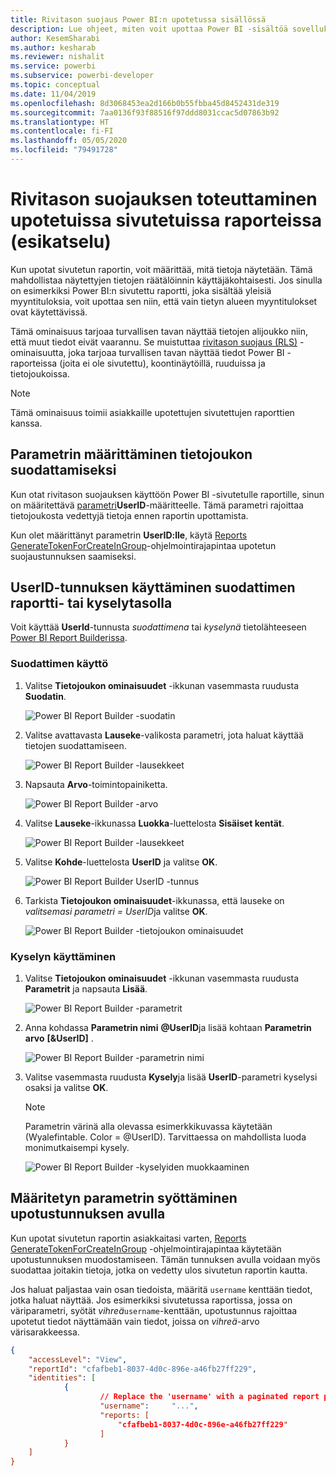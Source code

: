```yaml
---
title: Rivitason suojaus Power BI:n upotetussa sisällössä
description: Lue ohjeet, miten voit upottaa Power BI -sisältöä sovellukseesi.
author: KesemSharabi
ms.author: kesharab
ms.reviewer: nishalit
ms.service: powerbi
ms.subservice: powerbi-developer
ms.topic: conceptual
ms.date: 11/04/2019
ms.openlocfilehash: 8d3068453ea2d166b0b55fbba45d8452431de319
ms.sourcegitcommit: 7aa0136f93f88516f97ddd8031ccac5d07863b92
ms.translationtype: HT
ms.contentlocale: fi-FI
ms.lasthandoff: 05/05/2020
ms.locfileid: "79491728"
---
```

# <a name="implementing-row-level-security-in-embedded-paginated-reports-preview"></a>Rivitason suojauksen toteuttaminen upotetuissa sivutetuissa raporteissa (esikatselu)

Kun upotat sivutetun raportin, voit määrittää, mitä tietoja näytetään. Tämä mahdollistaa näytettyjen tietojen räätälöinnin käyttäjäkohtaisesti. Jos sinulla on esimerkiksi Power BI:n sivutettu raportti, joka sisältää yleisiä myyntituloksia, voit upottaa sen niin, että vain tietyn alueen myyntitulokset ovat käytettävissä.

Tämä ominaisuus tarjoaa turvallisen tavan näyttää tietojen alijoukko niin, että muut tiedot eivät vaarannu. Se muistuttaa [rivitason suojaus (RLS)](embedded-row-level-security.md) -ominaisuutta, joka tarjoaa turvallisen tavan näyttää tiedot Power BI -raporteissa (joita ei ole sivutettu), koontinäytöillä, ruuduissa ja tietojoukoissa.  

> [!NOTE]
> Tämä ominaisuus toimii asiakkaille upotettujen sivutettujen raporttien kanssa.

## <a name="configuring-a-parameter-to-filter-the-dataset"></a>Parametrin määrittäminen tietojoukon suodattamiseksi

Kun otat rivitason suojauksen käyttöön Power BI -sivutetulle raportille, sinun on määritettävä [parametri](../../paginated-reports/report-builder-parameters.md)**UserID**-määritteelle. Tämä parametri rajoittaa tietojoukosta vedettyjä tietoja ennen raportin upottamista.

Kun olet määrittänyt parametrin **UserID:lle**, käytä [Reports GenerateTokenForCreateInGroup](https://docs.microsoft.com/rest/api/power-bi/embedtoken/reports_generatetokenforcreateingroup)-ohjelmointirajapintaa upotetun suojaustunnuksen saamiseksi.

## <a name="use-userid-as-a-filter-at-report-or-query-level"></a>UserID-tunnuksen käyttäminen suodattimen raportti- tai kyselytasolla

Voit käyttää **UserId**-tunnusta *suodattimena* tai *kyselynä* tietolähteeseen [Power BI Report Builderissa](../../paginated-reports/report-builder-power-bi.md).

### <a name="using-the-filter"></a>Suodattimen käyttö

1. Valitse **Tietojoukon ominaisuudet** -ikkunan vasemmasta ruudusta **Suodatin**.

    ![Power BI Report Builder -suodatin](media/paginated-reports-row-level-security/filter.png)

2. Valitse avattavasta **Lauseke**-valikosta parametri, jota haluat käyttää tietojen suodattamiseen.

     ![Power BI Report Builder -lausekkeet](media/paginated-reports-row-level-security/expression.png)

3. Napsauta **Arvo**-toimintopainiketta. 

    ![Power BI Report Builder -arvo](media/paginated-reports-row-level-security/function.png)

4. Valitse **Lauseke**-ikkunassa **Luokka**-luettelosta **Sisäiset kentät**.

    ![Power BI Report Builder -lausekkeet](media/paginated-reports-row-level-security/built-in-fields.png)

5. Valitse **Kohde**-luettelosta **UserID** ja valitse **OK**.

    ![Power BI Report Builder UserID -tunnus](media/paginated-reports-row-level-security/userid.png)

6. Tarkista **Tietojoukon ominaisuudet**-ikkunassa, että lauseke on *valitsemasi parametri = UserID*ja valitse **OK**.

    ![Power BI Report Builder -tietojoukon ominaisuudet](media/paginated-reports-row-level-security/verify.png)

### <a name="using-a-query"></a>Kyselyn käyttäminen

1. Valitse **Tietojoukon ominaisuudet** -ikkunan vasemmasta ruudusta **Parametrit** ja napsauta **Lisää**.

    ![Power BI Report Builder -parametrit](media/paginated-reports-row-level-security/parameters.png)

2. Anna kohdassa **Parametrin nimi** **\@UserID**ja lisää kohtaan **Parametrin arvo** **[&UserID]** .

    ![Power BI Report Builder -parametrin nimi](media/paginated-reports-row-level-security/parameter-name.png) 

3. Valitse vasemmasta ruudusta **Kysely**ja lisää **UserID**-parametri kyselysi osaksi ja valitse **OK**.
    > [!NOTE]
    > Parametrin värinä alla olevassa esimerkkikuvassa käytetään (Wyalefintable. Color = @UserID). Tarvittaessa on mahdollista luoda monimutkaisempi kysely.

    ![Power BI Report Builder -kyselyiden muokkaaminen](media/paginated-reports-row-level-security/query-edit.png)

## <a name="passing-the-configured-parameter-using-the-embed-token"></a>Määritetyn parametrin syöttäminen upotustunnuksen avulla

Kun upotat sivutetun raportin asiakkaitasi varten, [Reports GenerateTokenForCreateInGroup](https://docs.microsoft.com/rest/api/power-bi/embedtoken/reports_generatetokenforcreateingroup) -ohjelmointirajapintaa käytetään upotustunnuksen muodostamiseen. Tämän tunnuksen avulla voidaan myös suodattaa joitakin tietoja, jotka on vedetty ulos sivutetun raportin kautta.

Jos haluat paljastaa vain osan tiedoista, määritä `username` kenttään tiedot, jotka haluat näyttää. Jos esimerkiksi sivutetussa raportissa, jossa on väriparametri, syötät *vihreä*`username`-kenttään, upotustunnus rajoittaa upotetut tiedot näyttämään vain tiedot, joissa on *vihreä*-arvo värisarakkeessa.

```JSON
{
    "accessLevel": "View",
    "reportId": "cfafbeb1-8037-4d0c-896e-a46fb27ff229",
    "identities": [
            {
                    // Replace the 'username' with a paginated report parameter
                    "username":     "...",
                    "reports: [
                        "cfafbeb1-8037-4d0c-896e-a46fb27ff229"
                    ]
            }
    ]
}
```
